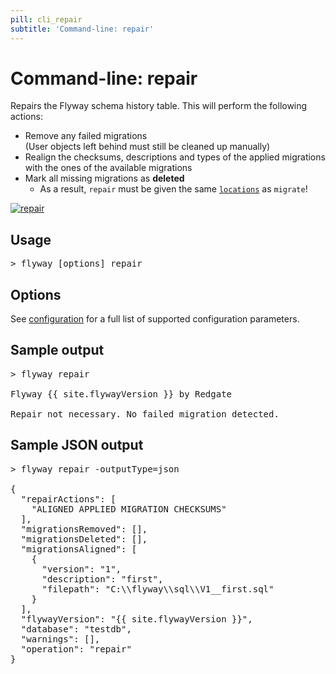```yaml
---
pill: cli_repair
subtitle: 'Command-line: repair'
---
```

# Command-line: repair

Repairs the Flyway schema history table. This will perform the following actions:
- Remove any failed migrations<br/>
            (User objects left behind must still be cleaned up manually)
- Realign the checksums, descriptions and types of the applied migrations with the ones of the available migrations
- Mark all missing migrations as **deleted**
    - As a result, `repair` must be given the same [`locations`](Configuration/parameters/flyway/locations) as `migrate`!

<a href="Commands/repair"><img src="assets/command-repair.png" alt="repair"></a>

## Usage

<pre class="console"><span>&gt;</span> flyway [options] repair</pre>

## Options

See [configuration](Configuration/parameters) for a full list of supported configuration parameters.

## Sample output

<pre class="console">&gt; flyway repair

Flyway {{ site.flywayVersion }} by Redgate

Repair not necessary. No failed migration detected.</pre>

## Sample JSON output

<pre class="console">&gt; flyway repair -outputType=json

{
  "repairActions": [
    "ALIGNED APPLIED MIGRATION CHECKSUMS"
  ],
  "migrationsRemoved": [],
  "migrationsDeleted": [],
  "migrationsAligned": [
    {
      "version": "1",
      "description": "first",
      "filepath": "C:\\flyway\\sql\\V1__first.sql"
    }
  ],
  "flywayVersion": "{{ site.flywayVersion }}",
  "database": "testdb",
  "warnings": [],
  "operation": "repair"
}</pre>
